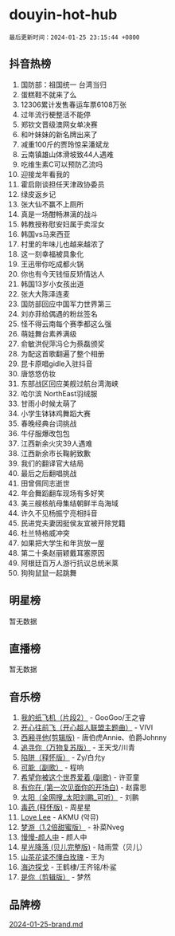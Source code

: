 # douyin-hot-hub

`最后更新时间：2024-01-25 23:15:44 +0800`

## 抖音热榜

1. 国防部：祖国统一 台湾当归
1. 蛋糕鞋不就来了么
1. 12306累计发售春运车票6108万张
1. 过年流行梗整活不能停
1. 郑钦文晋级澳网女单决赛
1. 和叶妹妹的新名牌出来了
1. 减重100斤的贾玲惊呆潘斌龙
1. 云南镇雄山体滑坡致44人遇难
1. 吃维生素C可以预防乙流吗
1. 迎接龙年看我的
1. 霍启刚谈担任天津政协委员
1. 绿皮返乡记
1. 张大仙不赢不上厕所
1. 真是一场酣畅淋漓的战斗
1. 韩教授称慰安妇属于卖淫女
1. 韩国vs马来西亚
1. 村里的年味儿也越来越浓了
1. 这一刻幸福被具象化
1. 王迅带你吃成都火锅
1. 你也有今天钱恒反矫情达人
1. 韩国13岁小女孩出道
1. 张大大陈泽连麦
1. 国防部回应中国军力世界第三
1. 刘亦菲给偶遇的粉丝签名
1. 怪不得云南每个赛季都这么强
1. 萌娃舞台素养满级
1. 俞敏洪倪萍冯仑为蔡磊颁奖
1. 为配这首歌翻遍了整个相册
1. 昆卡原唱gidle入驻抖音
1. 唐悠悠仿妆
1. 东部战区回应美舰过航台湾海峡
1. 哈尔滨 NorthEast羽绒服
1. 甘雨小时候太萌了
1. 小学生钵钵鸡舞蹈大赛
1. 春晚经典台词挑战
1. 牛仔服爆改包包
1. 江西新余火灾39人遇难
1. 江西新余市长鞠躬致歉
1. 我们的翻译官大结局
1. 最后之后翻唱挑战
1. 田曾佩同志逝世
1. 年会舞蹈翻车现场有多好笑
1. 美三艘核航母集结朝鲜半岛海域
1. 许久不见杨振宁亮相抖音
1. 民进党夫妻因挺侯友宜被开除党籍
1. 杜兰特格威冲突
1. 如果把大学生和年货放一屋
1. 第二十条赵丽颖戴耳塞原因
1. 阿根廷百万人游行抗议总统米莱
1. 狗狗鼠鼠一起跳舞

## 明星榜

暂无数据

## 直播榜

暂无数据

## 音乐榜

1. [我的纸飞机（片段2）](https://sf86-cdn-tos.douyinstatic.com/obj/tos-cn-ve-2774/oM2ZrKcg2CD5AeRB2gkeXOFB1IxAGJdZPazYHf) - GooGoo/王之睿
1. [开心往前飞（开心超人联盟主题曲）](https://sf86-cdn-tos.douyinstatic.com/obj/tos-cn-ve-2774/9d8fb7c82cf1421fb93a9fe925275e0a) - VIVI
1. [西厢寻他(剪辑版)](https://sf86-cdn-tos.douyinstatic.com/obj/tos-cn-ve-2774/oUsAVfAQKlRNxEv5qxvIB8o5qmIWUcXbzJKJhw) - 唐伯虎Annie、伯爵Johnny
1. [追寻你（万物复苏版）](https://sf86-cdn-tos.douyinstatic.com/obj/tos-cn-ve-2774/oYeAZJsbjIDit9APmBg8u6uDUQnHmoCf3gbo74) - 王天戈/川青
1. [陷阱（释怀版）](https://sf3-cdn-tos.douyinstatic.com/obj/tos-cn-ve-2774/oE8C21LeZrzKLDFfQYgMzx4GAIHageG5IzayY7) - Zy/白允y
1. [可能（副歌）](https://sf86-cdn-tos.douyinstatic.com/obj/tos-cn-ve-2774/cde1731888894259b333569393c2fb51) - 程响
1. [希望你被这个世界爱着 (副歌)](https://sf3-cdn-tos.douyinstatic.com/obj/tos-cn-ve-2774/oUHCmWQfZlE3QQBKBeD8rCFLpJzPgCpImhsxMt) - 许亚童
1. [有你在 (第一次见面你的开场白)](https://sf6-cdn-tos.douyinstatic.com/obj/tos-cn-ve-2774/oAthrQ3ClJBfI57uBoFEgNDYtNCZ0TSYQQfxQ0) - 赵露思
1. [太阳（全网搜_太阳刘鹏_可听）](https://sf86-cdn-tos.douyinstatic.com/obj/tos-cn-ve-2774/ogWbyIQnlBFImVbeDocRdCIYtBHlbJXgfZMvgz) - 刘鹏
1. [毒药 (释怀版)](https://sf86-cdn-tos.douyinstatic.com/obj/tos-cn-ve-2774/oYILMEAzspdZBIzy4frJNB8ZHPHWAhiwowd4Ad) - 周星星
1. [Love Lee](https://sf3-cdn-tos.douyinstatic.com/obj/tos-cn-ve-2774/o05GbkJGbCBTdDnMtB0fwOYgkeZp23vrWQDQBS) - AKMU (악뮤)
1. [梦游（1.2倍甜蜜版）](https://sf86-cdn-tos.douyinstatic.com/obj/tos-cn-ve-2774/o4gyAUm8hwufoEABmwVIiQtHsFuGzAEEWtNMzo) - 补菜Nveg
1. [慢慢-颜人中](https://sf86-cdn-tos.douyinstatic.com/obj/tos-cn-ve-2774/ocjHNfBXdBxQNC8ZGAeoLMFTUgtBg8bkExunDC) - 颜人中
1. [星光降落 (贝儿完整版)](https://sf3-cdn-tos.douyinstatic.com/obj/tos-cn-ve-2774/okwB9hAwyAtsFFkFBzAX1hOOfQuIoMNs0W2Mwr) - 陆雨萱（贝儿）
1. [山茶花读不懂白玫瑰](https://sf86-cdn-tos.douyinstatic.com/obj/tos-cn-ve-2774/osfn8B7DktrRHEPJgPCfDbw7QDQEkwC16BxZg9) - 王为
1. [海边探戈](https://sf86-cdn-tos.douyinstatic.com/obj/tos-cn-ve-2774/os9gE0VQCGqt6VQkZDyBBYvfSDY0QFe3vVmubn) - 王鹤棣/王齐铭/朴鲨
1. [是你（剪辑版）](https://sf86-cdn-tos.douyinstatic.com/obj/tos-cn-ve-2774/46019dae783c4c969944217fe1cfafc4) - 梦然

## 品牌榜

[2024-01-25-brand.md](2024-01-25-brand.md)
